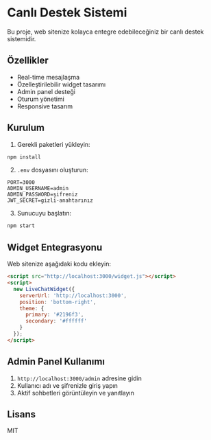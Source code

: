 # Canlı Destek Sistemi

Bu proje, web sitenize kolayca entegre edebileceğiniz bir canlı destek sistemidir.

## Özellikler

- Real-time mesajlaşma
- Özelleştirilebilir widget tasarımı
- Admin panel desteği
- Oturum yönetimi
- Responsive tasarım

## Kurulum

1. Gerekli paketleri yükleyin:
```bash
npm install
```

2. `.env` dosyasını oluşturun:
```
PORT=3000
ADMIN_USERNAME=admin
ADMIN_PASSWORD=şifreniz
JWT_SECRET=gizli-anahtarınız
```

3. Sunucuyu başlatın:
```bash
npm start
```

## Widget Entegrasyonu

Web sitenize aşağıdaki kodu ekleyin:

```html
<script src="http://localhost:3000/widget.js"></script>
<script>
  new LiveChatWidget({
    serverUrl: 'http://localhost:3000',
    position: 'bottom-right',
    theme: {
      primary: '#2196f3',
      secondary: '#ffffff'
    }
  });
</script>
```

## Admin Panel Kullanımı

1. `http://localhost:3000/admin` adresine gidin
2. Kullanıcı adı ve şifrenizle giriş yapın
3. Aktif sohbetleri görüntüleyin ve yanıtlayın

## Lisans

MIT 